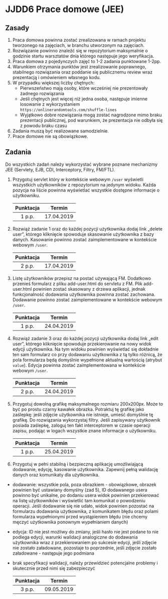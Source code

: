 # JJDD6 Prace domowe (JEE)

## Zasady

1. Praca domowa powinna zostać zrealizowana w ramach projektu tworzonego na 
zajęciach, w branchu utworzonym na zajęciach.
2. Rozwiązanie powinno znaleźć się w repozytorium maksymalnie 
o godzinie startu warsztatów dnia którego następuje jego weryfikacja.
3. Praca domowa z pojedynczych zajęć to 1-2 zadania punktowane 1-2pp. 
4. Warunkiem otrzymania punktów jest zrealizowanie poprawnego, 
stabilnego rozwiązania oraz poddanie się publicznemu review 
wraz prezentacją i omówieniem własnego kodu.
5. W przypadku większej liczby chętnych:
   * Pierwszeństwo mają osoby, które wcześniej nie prezentowały żadnego rozwiązania
   * Jeśli chętnych jest więcej niż jedna osoba, następuje imienne losowanie 
  z wykorzystaniem `https://onlinerandomtools.com/shuffle-lines`
   * Wyjątkowo dobre rozwiązania mogą zostać nagrodzone mimo braku prezentacji 
  publicznej, pod warunkiem, że prezentacja nie odbyła się z powodu braku czasu
6. Zadania muszą być realizowane samodzielnie. 
7. Prace domowe nie są obowiązkowe.


## Zadania

Do wszystkich zadań należy wykorzystać wybrane poznane mechanizmy JEE 
(Servlety, EJB, CDI, Interceptory, Filtry, FM/FTL).

1. Przygotuj servlet który w kontekście webowym `/user` wyświetli wszystkich 
użytkowników z repozytorium na jedynym widoku.
   	Każda pozycja na liście powinna wyświetlać wszystkie dostępne informacje 
   	o użytkowniku.

    | Punktacja        | Termin           |
    | :-------------: |:-------------:|
    | 1 p.p.      | 17.04.2019 |
    
2. Rozwiąż zadanie 1 oraz do każdej pozycji użytkownika dodaj link „delete user”, 
którego kliknięcie spowoduje skasowanie użytkownika z bazy danych. 
Kasowanie powinno zostać zaimplementowane w kontekście webowym `/user`.

   | Punktacja        | Termin           |
   | :-------------: |:-------------:|
   | 2 p.p.      | 17.04.2019 |
   
3. Listę użytkowników przepisz na postać używającą FM. Dodatkowo przenieś formularz 
z pliku add-user.html do servletu z FM. Plik add-user.html powinien zostać skasowany
z drzewa aplikacji, jednak funkcjonalność dodawania użytkownika powinna zostać zachowana.
Dodawanie powinno zostać zaimplementowane w kontekście webowym `/user`.

    | Punktacja        | Termin           |
    | :-------------: |:-------------:|
    | 1 p.p.      | 24.04.2019 |
    
4. Rozwiąż zadanie 3 oraz do każdej pozycji użytkownika dodaj link „edit user”, 
którego kliknięcie spowoduje przekierowanie na nowy widok edycji użytkownika.
Na tym widoku powinien wyświetlać się dokładnie ten sam formularz co przy dodawaniu
użytkownika z tą tylko różnicą, że pola formularza będą domyślnie wypełnione aktualną
wartością (atrybut `value`). 
Edycja powinna zostać zaimplementowana w kontekście webowym `/user`.

   | Punktacja        | Termin           |
   | :-------------: |:-------------:|
   | 2 p.p.      | 24.04.2019 |
   
5. Przygotuj dowolną grafikę maksymalnego rozmiaru 200x200px. Może to być po prostu
czarny kawałek obrazka. Potraktuj tę grafikę jako zaślepkę: jeśli zdjęcie użytkownika 
nie istnieje, umieść domyślnie tę grafikę. Do rozwiązania wykorzystaj filtry.
Jeśli zapisywany użytkownik posiada zaślepkę, zaloguj ten fakt interceptorem w czasie
operacji zapisu, podając w logach wszystkie znane informacje o użytkowniku. 

   | Punktacja        | Termin           |
   | :-------------: |:-------------:|
   | 1 p.p.      | 25.04.2019 |
   
6. Przygotuj w pełni stabilną i bezpieczną aplikację umożliwiającą dodawanie, edycję,
kasowanie użytkownika. Zapewnij pełną walidację danych oraz komunikaty dla użytkownika.

- dodawanie: wszystkie pola, poza obrazkiem - obowiązkowe, obrazek powinien być ustawiany 
domyślny (zad 5), ID dodawanego usera powinno być unikalne, po dodaniu usera widok
powinien przekierować na listę użytkowników i wyświetlić tam komunikat o powodzeniu 
operacji. Jeśli dodawanie się nie udało, widok powinien pozostać na formularzu
dodawania użytkownika, z komunikatem błędu oraz polami formularza wypełnionymi 
przed wystąpieniem błędu (nie chcemy męczyć użytkownika ponownym wypełnianiem danych)
- edycja: ID nie jest możliwy do zmiany, jeśli hasło nie jest podane to nie podlega 
edycji, warunki walidacji analogiczne do dodawania użytkownika wraz z przekierowaniem 
po sukcesie edycji, jeśli zdjęcie nie zostało załadowane, pozostaje to poprzednie, 
jeśli zdjęcie zostało załadowane - następuje jego podmiana
- brak specyfikacji walidacji, należy przewidzieć potencjalne problemy i skutecznie
przed nimi się zabezpieczyć

   | Punktacja        | Termin           |
   | :-------------: |:-------------:|
   | 3 p.p.      | 09.05.2019 |
   